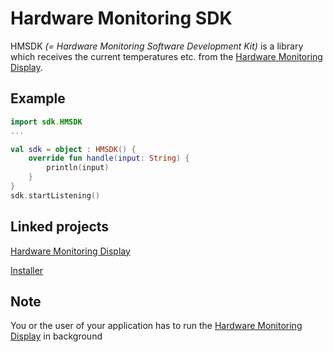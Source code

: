 # Hardware Monitoring SDK

HMSDK *(= Hardware Monitoring Software Development Kit)* is a library which receives the current temperatures etc. from the [Hardware Monitoring Display](https://github.com/verityyt/hardware-monitoring-display).

## Example
```kotlin
import sdk.HMSDK
...

val sdk = object : HMSDK() {
    override fun handle(input: String) {
        println(input)
    }
}
sdk.startListening()
```

## Linked projects
[Hardware Monitoring Display](https://github.com/verityyt/hardware-monitoring-display)

[Installer](https://github.com/verityyt/hmd-installer)

## Note
You or the user of your application has to run the [Hardware Monitoring Display](https://github.com/verityyt/hardware-monitoring-display) in background
